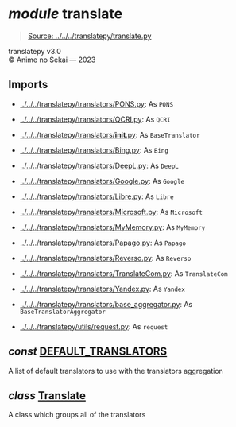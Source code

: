 # *module* **translate**

> [Source: ../../../translatepy/translate.py](../../../translatepy/translate.py#L0)

translatepy v3.0  
© Anime no Sekai — 2023

## Imports

- [../../../translatepy/translators/PONS.py](../../../translatepy/translators/PONS.py): As `PONS`

- [../../../translatepy/translators/QCRI.py](../../../translatepy/translators/QCRI.py): As `QCRI`

- [../../../translatepy/translators/__init__.py](../../../translatepy/translators/__init__.py): As `BaseTranslator`

- [../../../translatepy/translators/Bing.py](../../../translatepy/translators/Bing.py): As `Bing`

- [../../../translatepy/translators/DeepL.py](../../../translatepy/translators/DeepL.py): As `DeepL`

- [../../../translatepy/translators/Google.py](../../../translatepy/translators/Google.py): As `Google`

- [../../../translatepy/translators/Libre.py](../../../translatepy/translators/Libre.py): As `Libre`

- [../../../translatepy/translators/Microsoft.py](../../../translatepy/translators/Microsoft.py): As `Microsoft`

- [../../../translatepy/translators/MyMemory.py](../../../translatepy/translators/MyMemory.py): As `MyMemory`

- [../../../translatepy/translators/Papago.py](../../../translatepy/translators/Papago.py): As `Papago`

- [../../../translatepy/translators/Reverso.py](../../../translatepy/translators/Reverso.py): As `Reverso`

- [../../../translatepy/translators/TranslateCom.py](../../../translatepy/translators/TranslateCom.py): As `TranslateCom`

- [../../../translatepy/translators/Yandex.py](../../../translatepy/translators/Yandex.py): As `Yandex`

- [../../../translatepy/translators/base_aggregator.py](../../../translatepy/translators/base_aggregator.py): As `BaseTranslatorAggregator`

- [../../../translatepy/utils/request.py](../../../translatepy/utils/request.py): As `request`

## *const* [**DEFAULT_TRANSLATORS**](../../../translatepy/translate.py#L15)

A list of default translators to use with the translators aggregation

## *class* [**Translate**](../../../translatepy/translate.py#L20-L27)

A class which groups all of the translators

